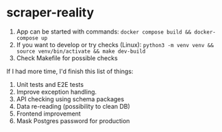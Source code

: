# scraper-reality
1. App can be started with commands:
`docker compose build && docker-compose up`
2. If you want to develop or try checks (Linux):
`python3 -m venv venv && source venv/bin/activate && make dev-build`
3. Check Makefile for possible checks

If I had more time, I'd finish this list of things:
1. Unit tests and E2E tests
2. Improve exception handling.
3. API checking using schema packages
4. Data re-reading (possibility to clean DB)
5. Frontend improvement
6. Mask Postgres password for production